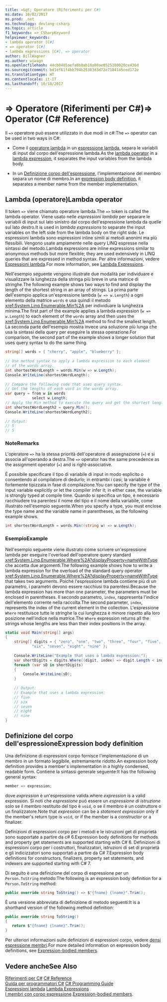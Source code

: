```yaml
---
title: =&gt; Operatore (Riferimenti per C#)
ms.date: 10/02/2017
ms.prod: .net
ms.technology: devlang-csharp
ms.topic: article
f1_keywords: =>_CSharpKeyword
helpviewer_keywords:
- lambda operator [C#]
- => operator [C#]
- lambda expressions [C#], => operator
author: BillWagner
ms.author: wiwagn
ms.openlocfilehash: 44cb0485aefa8b0ab10a00ae0525180020ce436d
ms.sourcegitcommit: bd1ef61f4bb794b25383d3d72e71041a5ced172e
ms.translationtype: HT
ms.contentlocale: it-IT
ms.lasthandoff: 10/18/2017
---
```

# <a name="gt-operator-c-reference"></a><span data-ttu-id="4cfef-102">=&gt; Operatore (Riferimenti per C#)</span><span class="sxs-lookup"><span data-stu-id="4cfef-102">=&gt; Operator (C# Reference)</span></span>

<span data-ttu-id="4cfef-103">Il `=>` operatore può essere utilizzato in due modi in c#:</span><span class="sxs-lookup"><span data-stu-id="4cfef-103">The `=>` operator can be used in two ways in C#:</span></span>

- <span data-ttu-id="4cfef-104">Come il [operatore lambda](#lamba-operator) in un [espressione lambda](../../lambda-expressions.md), separa le variabili di input dal corpo dell'espressione lambda.</span><span class="sxs-lookup"><span data-stu-id="4cfef-104">As the [lambda operator](#lamba-operator) in a [lambda expression](../../lambda-expressions.md), it separates the input variables from the lambda body.</span></span>
 
- <span data-ttu-id="4cfef-105">In un [Definizione corpo dell'espressione](#expression-body-definition), l'implementazione del membro separa un nome di membro.</span><span class="sxs-lookup"><span data-stu-id="4cfef-105">In an [expression body definition](#expression-body-definition), it separates a member name from the member implementation.</span></span> 

## <a name="lambda-operator"></a><span data-ttu-id="4cfef-106">Lambda (operatore)</span><span class="sxs-lookup"><span data-stu-id="4cfef-106">Lambda operator</span></span>

<span data-ttu-id="4cfef-107">Il token `=>` viene chiamato operatore lambda.</span><span class="sxs-lookup"><span data-stu-id="4cfef-107">The `=>` token is called the lambda operator.</span></span> <span data-ttu-id="4cfef-108">Viene usato nelle *espressioni lambda* per separare le variabili di input sul lato sinistro dal corpo dell'espressione lambda da quelle sul lato destro.</span><span class="sxs-lookup"><span data-stu-id="4cfef-108">It is used in *lambda expressions* to separate the input variables on the left side from the lambda body on the right side.</span></span> <span data-ttu-id="4cfef-109">Le espressioni lambda sono espressioni inline simili ai metodi anonimi ma più flessibili. Vengono usate ampiamente nelle query LINQ espresse nella sintassi del metodo.</span><span class="sxs-lookup"><span data-stu-id="4cfef-109">Lambda expressions are inline expressions similar to anonymous methods but more flexible; they are used extensively in LINQ queries that are expressed in method syntax.</span></span> <span data-ttu-id="4cfef-110">Per altre informazioni, vedere [Espressioni lambda](../../../csharp/programming-guide/statements-expressions-operators/lambda-expressions.md).</span><span class="sxs-lookup"><span data-stu-id="4cfef-110">For more information, see [Lambda Expressions](../../../csharp/programming-guide/statements-expressions-operators/lambda-expressions.md).</span></span>  
  
 <span data-ttu-id="4cfef-111">Nell'esempio seguente vengono illustrate due modalità per individuare e visualizzare la lunghezza della stringa più breve in una matrice di stringhe.</span><span class="sxs-lookup"><span data-stu-id="4cfef-111">The following example shows two ways to find and display the length of the shortest string in an array of strings.</span></span> <span data-ttu-id="4cfef-112">La prima parte dell'esempio applica un'espressione lambda (`w => w.Length`) a ogni elemento della matrice `words` e usa quindi il metodo <xref:System.Linq.Enumerable.Min%2A> per individuare la lunghezza minima.</span><span class="sxs-lookup"><span data-stu-id="4cfef-112">The first part of the example applies a lambda expression (`w => w.Length`) to each element of the `words` array and then uses the <xref:System.Linq.Enumerable.Min%2A> method to find the smallest length.</span></span> <span data-ttu-id="4cfef-113">La seconda parte dell'esempio mostra invece una soluzione più lunga che usa la sintassi della query per eseguire la stessa operazione.</span><span class="sxs-lookup"><span data-stu-id="4cfef-113">For comparison, the second part of the example shows a longer solution that uses query syntax to do the same thing.</span></span>  
  
```csharp  
string[] words = { "cherry", "apple", "blueberry" };  
  
// Use method syntax to apply a lambda expression to each element  
// of the words array.   
int shortestWordLength = words.Min(w => w.Length);  
Console.WriteLine(shortestWordLength);  
  
// Compare the following code that uses query syntax.  
// Get the lengths of each word in the words array.  
var query = from w in words  
            select w.Length;  
// Apply the Min method to execute the query and get the shortest length.  
int shortestWordLength2 = query.Min();  
Console.WriteLine(shortestWordLength2);  
  
// Output:   
// 5  
// 5  
```  
  
### <a name="remarks"></a><span data-ttu-id="4cfef-114">Note</span><span class="sxs-lookup"><span data-stu-id="4cfef-114">Remarks</span></span>  
 <span data-ttu-id="4cfef-115">L'operatore `=>` ha la stessa priorità dell'operatore di assegnazione (`=`) e si associa all'operando a destra.</span><span class="sxs-lookup"><span data-stu-id="4cfef-115">The `=>` operator has the same precedence as the assignment operator (`=`) and is right-associative.</span></span>  
  
 <span data-ttu-id="4cfef-116">È possibile specificare il tipo di variabile di input in modo esplicito o consentendo al compilatore di dedurlo; in entrambi i casi, la variabile è fortemente tipizzata in fase di compilazione.</span><span class="sxs-lookup"><span data-stu-id="4cfef-116">You can specify the type of the input variable explicitly or let the compiler infer it; in either case, the variable is strongly typed at compile time.</span></span> <span data-ttu-id="4cfef-117">Quando si specifica un tipo, è necessario racchiudere tra parentesi il nome del tipo e il nome della variabile, come illustrato nell'esempio seguente.</span><span class="sxs-lookup"><span data-stu-id="4cfef-117">When you specify a type, you must enclose the type name and the variable name in parentheses, as the following example shows.</span></span>  
  
```csharp  
int shortestWordLength = words.Min((string w) => w.Length);  
```  
  
### <a name="example"></a><span data-ttu-id="4cfef-118">Esempio</span><span class="sxs-lookup"><span data-stu-id="4cfef-118">Example</span></span>  
 <span data-ttu-id="4cfef-119">Nell'esempio seguente viene illustrato come scrivere un'espressione lambda per eseguire l'overload dell'operatore query standard <xref:System.Linq.Enumerable.Where%2A?displayProperty=nameWithType> che accetta due argomenti.</span><span class="sxs-lookup"><span data-stu-id="4cfef-119">The following example shows how to write a lambda expression for the overload of the standard query operator <xref:System.Linq.Enumerable.Where%2A?displayProperty=nameWithType> that takes two arguments.</span></span> <span data-ttu-id="4cfef-120">Poiché l'espressione lambda contiene più di un parametro, i parametri devono essere racchiusi tra parentesi.</span><span class="sxs-lookup"><span data-stu-id="4cfef-120">Because the lambda expression has more than one parameter, the parameters must be enclosed in parentheses.</span></span> <span data-ttu-id="4cfef-121">Il secondo parametro, `index`, rappresenta l'indice dell'elemento corrente nella raccolta.</span><span class="sxs-lookup"><span data-stu-id="4cfef-121">The second parameter, `index`, represents the index of the current element in the collection.</span></span> <span data-ttu-id="4cfef-122">L'espressione `Where` restituisce tutte le stringhe la cui lunghezza è minore rispetto alla loro posizione nell'indice nella matrice.</span><span class="sxs-lookup"><span data-stu-id="4cfef-122">The `Where` expression returns all the strings whose lengths are less than their index positions in the array.</span></span>  
  
```csharp  
static void Main(string[] args)  
{  
    string[] digits = { "zero", "one", "two", "three", "four", "five",   
            "six", "seven", "eight", "nine" };  
  
    Console.WriteLine("Example that uses a lambda expression:");  
    var shortDigits = digits.Where((digit, index) => digit.Length < index);  
    foreach (var sD in shortDigits)  
    {  
        Console.WriteLine(sD);  
    }  
  
    // Output:  
    // Example that uses a lambda expression:  
    // five  
    // six  
    // seven  
    // eight  
    // nine  
}  
```  
## <a name="expression-body-definition"></a><span data-ttu-id="4cfef-123">Definizione del corpo dell'espressione</span><span class="sxs-lookup"><span data-stu-id="4cfef-123">Expression body definition</span></span>

<span data-ttu-id="4cfef-124">Una definizione di espressioni corpo fornisce l'implementazione di un membro in un formato leggibile, estremamente ridotto.</span><span class="sxs-lookup"><span data-stu-id="4cfef-124">An expression body definition provides a member's implementation in a highly condensed, readable form.</span></span> <span data-ttu-id="4cfef-125">Contiene la sintassi generale seguente:</span><span class="sxs-lookup"><span data-stu-id="4cfef-125">It has the following general syntax:</span></span>

```csharp
member => expression;
```
<span data-ttu-id="4cfef-126">dove *expression* è un'espressione valida.</span><span class="sxs-lookup"><span data-stu-id="4cfef-126">where *expression* is a valid expression.</span></span> <span data-ttu-id="4cfef-127">Si noti che *espressione* può essere un *espressione di istruzione* solo se il membro restituito del tipo è `void`, o se il membro è un costruttore o un finalizzatore.</span><span class="sxs-lookup"><span data-stu-id="4cfef-127">Note that *expression* can be a *statement expression* only if the member's return type is `void`, or if the member is a constructor or a finalizer.</span></span>

<span data-ttu-id="4cfef-128">Definizioni di espressioni corpo per i metodi e le istruzioni get di proprietà sono supportate a partire da c# 6.</span><span class="sxs-lookup"><span data-stu-id="4cfef-128">Expression body definitions for methods and property get statements are supported starting with C# 6.</span></span> <span data-ttu-id="4cfef-129">Definizioni di espressioni corpo per i costruttori, finalizzatori, istruzioni di set di proprietà e gli indicizzatori sono supportati a partire da C# 7.</span><span class="sxs-lookup"><span data-stu-id="4cfef-129">Expression body definitions for constructors, finalizers, property set statements, and indexers are supported starting with C# 7.</span></span>

<span data-ttu-id="4cfef-130">Di seguito è una definizione del corpo di espressione per un `Person.ToString` metodo:</span><span class="sxs-lookup"><span data-stu-id="4cfef-130">The following is an expression body definition for a `Person.ToString` method:</span></span>

```csharp
public override string ToString() => $"{fname} {lname}".Trim();
```

<span data-ttu-id="4cfef-131">È una versione abbreviata di definizione di metodo seguenti:</span><span class="sxs-lookup"><span data-stu-id="4cfef-131">It is a shorthand version of the following method definition:</span></span>

```csharp
public override string ToString()
{
   return $"{fname} {lname}".Trim();
}
```
<span data-ttu-id="4cfef-132">Per ulteriori informazioni sulle definizioni di espressioni corpo, vedere [densi espressione membri](../../programming-guide/statements-expressions-operators/expression-bodied-members.md).</span><span class="sxs-lookup"><span data-stu-id="4cfef-132">For more detailed information on expression body definitions, see [Expression-bodied members](../../programming-guide/statements-expressions-operators/expression-bodied-members.md).</span></span>

## <a name="see-also"></a><span data-ttu-id="4cfef-133">Vedere anche</span><span class="sxs-lookup"><span data-stu-id="4cfef-133">See Also</span></span>  
<span data-ttu-id="4cfef-134">[Riferimenti per C#](../../../csharp/language-reference/index.md) </span><span class="sxs-lookup"><span data-stu-id="4cfef-134">[C# Reference](../../../csharp/language-reference/index.md) </span></span>  
<span data-ttu-id="4cfef-135">[Guida per programmatori C#](../../../csharp/programming-guide/index.md) </span><span class="sxs-lookup"><span data-stu-id="4cfef-135">[C# Programming Guide](../../../csharp/programming-guide/index.md) </span></span>  
<span data-ttu-id="4cfef-136">[Espressioni lambda](../../../csharp/programming-guide/statements-expressions-operators/lambda-expressions.md) </span><span class="sxs-lookup"><span data-stu-id="4cfef-136">[Lambda Expressions](../../../csharp/programming-guide/statements-expressions-operators/lambda-expressions.md) </span></span>  
<span data-ttu-id="4cfef-137">[I membri con corpo espressione](../../programming-guide/statements-expressions-operators/expression-bodied-members.md).</span><span class="sxs-lookup"><span data-stu-id="4cfef-137">[Expression-bodied members](../../programming-guide/statements-expressions-operators/expression-bodied-members.md).</span></span>